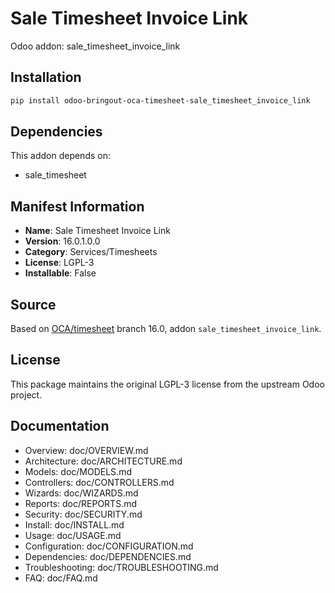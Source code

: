 # Sale Timesheet Invoice Link

Odoo addon: sale_timesheet_invoice_link

## Installation

```bash
pip install odoo-bringout-oca-timesheet-sale_timesheet_invoice_link
```

## Dependencies

This addon depends on:
- sale_timesheet

## Manifest Information

- **Name**: Sale Timesheet Invoice Link
- **Version**: 16.0.1.0.0
- **Category**: Services/Timesheets
- **License**: LGPL-3
- **Installable**: False

## Source

Based on [OCA/timesheet](https://github.com/OCA/timesheet) branch 16.0, addon `sale_timesheet_invoice_link`.

## License

This package maintains the original LGPL-3 license from the upstream Odoo project.

## Documentation

- Overview: doc/OVERVIEW.md
- Architecture: doc/ARCHITECTURE.md
- Models: doc/MODELS.md
- Controllers: doc/CONTROLLERS.md
- Wizards: doc/WIZARDS.md
- Reports: doc/REPORTS.md
- Security: doc/SECURITY.md
- Install: doc/INSTALL.md
- Usage: doc/USAGE.md
- Configuration: doc/CONFIGURATION.md
- Dependencies: doc/DEPENDENCIES.md
- Troubleshooting: doc/TROUBLESHOOTING.md
- FAQ: doc/FAQ.md

